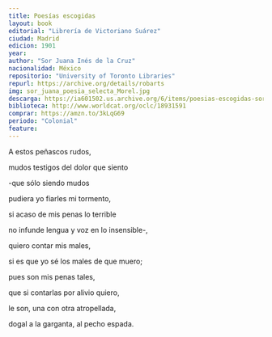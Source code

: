 ```yaml
---
title: Poesías escogidas
layout: book
editorial: "Librería de Victoriano Suárez"
ciudad: Madrid
edicion: 1901
year: 
author: "Sor Juana Inés de la Cruz"
nacionalidad: México
repositorio: "University of Toronto Libraries"
repurl: https://archive.org/details/robarts
img: sor_juana_poesia_selecta_Morel.jpg
descarga: https://ia601502.us.archive.org/6/items/poesias-escogidas-sor-juana/Poesias%20escogidas%20Sor%20Juana.pdf
biblioteca: http://www.worldcat.org/oclc/18931591
comprar: https://amzn.to/3kLqG69
periodo: "Colonial"
feature: 
---
```

 
A estos peñascos rudos,
 
mudos testigos del dolor que siento
 
-que sólo siendo mudos
 
pudiera yo fiarles mi tormento,
 
si acaso de mis penas lo terrible
 
no infunde lengua y voz en lo insensible-,
 

quiero contar mis males,
 
si es que yo sé los males de que muero;
 
pues son mis penas tales,
 
que si contarlas por alivio quiero,
 
le son, una con otra atropellada,
 
dogal a la garganta, al pecho espada.
